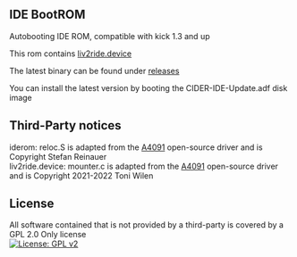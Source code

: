 ## IDE BootROM

Autobooting IDE ROM, compatible with kick 1.3 and up

This rom contains [liv2ride.device](https://github.com/LIV2/liv2ride.device)

The latest binary can be found under [releases](https://github.com/LIV2/CIDER-Software/releases)

You can install the latest version by booting the CIDER-IDE-Update.adf disk image

## Third-Party notices
iderom: reloc.S is adapted from the [A4091](https://github.com/A4091/a4091-software) open-source driver and is Copyright Stefan Reinauer  
liv2ride.device: mounter.c is adapted from the [A4091](https://github.com/A4091/a4091-software) open-source driver and is Copyright 2021-2022 Toni Wilen

## License
All software contained that is not provided by a third-party is covered by a GPL 2.0 Only license  
[![License: GPL v2](https://img.shields.io/badge/License-GPL_v2-blue.svg)](https://www.gnu.org/licenses/old-licenses/gpl-2.0.en.html)